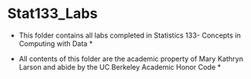 # Stat133_Labs

* This folder contains all labs completed in Statistics 133- Concepts in Computing with Data * 

* All contents of this folder are the academic property of Mary Kathryn Larson and abide by the UC Berkeley Academic Honor Code *
